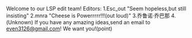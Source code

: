 Welcome to our LSP edit team!
Editors:
    1.Esc_out  "Seem hopeless,but still insisting"
    2.mnra "Cheese is Powerrrrr!!!(out loud)"
    3.乔鲁诺·乔巴那
    4.(Unknown)
If you have any amazing ideas,send an email to even3126@gmail.com!
We want you!(point)